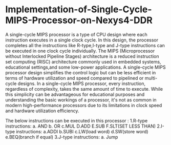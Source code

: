 # Implementation-of-Single-Cycle-MIPS-Processor-on-Nexys4-DDR
A single-cycle MIPS processor is a type of CPU design where each instruction executes in a single clock cycle. In this design, 
the processor completes all the instructions like R-type,I-type and J-type instructions can be executed in one clock cycle individually.
The MIPS (Microprocessor without Interlocked Pipeline Stages) architecture is a reduced instruction set computing (RISC) architecture 
commonly used in embedded systems, educational settings,and some low-power applications. A single-cycle MIPS processor design simplifies 
the control logic but can be less efficient in terms of hardware utilization and speed compared to pipelined or multi-cycle designs.
In a single-cycle MIPS processor, every instruction, regardless of complexity, takes the same amount of time to execute.
While this simplicity can be advantageous for educational purposes and understanding the basic workings of a processor, 
it's not as common in modern high-performance processors due to its limitations in clock speed and hardware utilization efficiency.

The below instructions can be executed in this processor :
1.R-type instructions: 
                       a. AND
                       b. OR
                       c.MUL
                       D.ADD
                       E.SUB
                       F.SLT(SET LESS THAN)
2.I-type instructions:
                       a.ADDI
                       b.SUBI
                       c.LW(load word)
                       d.SW(store word)
                       e.BEQ(branch if equal)
3.J-type instructions:
                      a. Jump




                       
